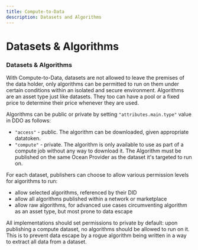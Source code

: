 ```yaml
---
title: Compute-to-Data
description: Datasets and Algorithms
---
```


# Datasets & Algorithms

### Datasets & Algorithms

With Compute-to-Data, datasets are not allowed to leave the premises of the data holder, only algorithms can be permitted to run on them under certain conditions within an isolated and secure environment. Algorithms are an asset type just like datasets. They too can have a pool or a fixed price to determine their price whenever they are used.

Algorithms can be public or private by setting `"attributes.main.type"` value in DDO as follows:

* `"access"` - public. The algorithm can be downloaded, given appropriate datatoken.
* `"compute"` - private. The algorithm is only available to use as part of a compute job without any way to download it. The Algorithm must be published on the same Ocean Provider as the dataset it's targeted to run on.

For each dataset, publishers can choose to allow various permission levels for algorithms to run:

* allow selected algorithms, referenced by their DID
* allow all algorithms published within a network or marketplace
* allow raw algorithms, for advanced use cases circumventing algorithm as an asset type, but most prone to data escape

All implementations should set permissions to private by default: upon publishing a compute dataset, no algorithms should be allowed to run on it. This is to prevent data escape by a rogue algorithm being written in a way to extract all data from a dataset.
